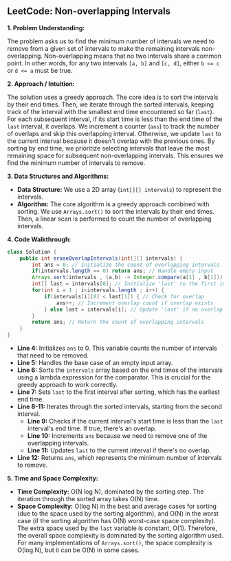 ## LeetCode: Non-overlapping Intervals

**1. Problem Understanding:**

The problem asks us to find the minimum number of intervals we need to remove from a given set of intervals to make the remaining intervals non-overlapping.  Non-overlapping means that no two intervals share a common point.  In other words, for any two intervals `[a, b]` and `[c, d]`, either `b <= c` or `d <= a` must be true.


**2. Approach / Intuition:**

The solution uses a greedy approach.  The core idea is to sort the intervals by their end times.  Then, we iterate through the sorted intervals, keeping track of the interval with the smallest end time encountered so far (`last`). For each subsequent interval, if its start time is less than the end time of the `last` interval, it overlaps. We increment a counter (`ans`) to track the number of overlaps and skip this overlapping interval. Otherwise, we update `last` to the current interval because it doesn't overlap with the previous ones.  By sorting by end time, we prioritize selecting intervals that leave the most remaining space for subsequent non-overlapping intervals. This ensures we find the minimum number of intervals to remove.


**3. Data Structures and Algorithms:**

* **Data Structure:** We use a 2D array (`int[][] intervals`) to represent the intervals.  
* **Algorithm:** The core algorithm is a greedy approach combined with sorting.  We use `Arrays.sort()` to sort the intervals by their end times. Then, a linear scan is performed to count the number of overlapping intervals.

**4. Code Walkthrough:**

```java
class Solution {
    public int eraseOverlapIntervals(int[][] intervals) {
        int ans = 0; // Initialize the count of overlapping intervals
        if(intervals.length == 0) return ans; // Handle empty input
        Arrays.sort(intervals , (a,b) -> Integer.compare(a[1] , b[1])); // Sort by end times
        int[] last = intervals[0]; // Initialize 'last' to the first interval
        for(int i = 1 ; i<intervals.length ; i++) {
            if(intervals[i][0] < last[1]) { // Check for overlap
                ans++; // Increment overlap count if overlap exists
            } else last = intervals[i]; // Update 'last' if no overlap
        }
        return ans; // Return the count of overlapping intervals
    }
}
```

* **Line 4:** Initializes `ans` to 0. This variable counts the number of intervals that need to be removed.
* **Line 5:** Handles the base case of an empty input array.
* **Line 6:** Sorts the `intervals` array based on the end times of the intervals using a lambda expression for the comparator.  This is crucial for the greedy approach to work correctly.
* **Line 7:** Sets `last` to the first interval after sorting, which has the earliest end time.
* **Line 8-11:** Iterates through the sorted intervals, starting from the second interval.
    * **Line 9:** Checks if the current interval's start time is less than the `last` interval's end time. If true, there's an overlap.
    * **Line 10:** Increments `ans` because we need to remove one of the overlapping intervals.
    * **Line 11:** Updates `last` to the current interval if there's no overlap.
* **Line 12:** Returns `ans`, which represents the minimum number of intervals to remove.


**5. Time and Space Complexity:**

* **Time Complexity:** O(N log N), dominated by the sorting step. The iteration through the sorted array takes O(N) time.
* **Space Complexity:** O(log N) in the best and average cases for sorting (due to the space used by the sorting algorithm), and O(N) in the worst case (if the sorting algorithm has O(N) worst-case space complexity).  The extra space used by the `last` variable is constant, O(1).  Therefore, the overall space complexity is dominated by the sorting algorithm used.  For many implementations of `Arrays.sort()`, the space complexity is O(log N), but it can be O(N) in some cases.
